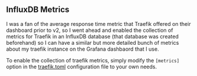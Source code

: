 ## InfluxDB Metrics

I was a fan of the average response time metric that Traefik offered on their dashboard prior to v2, so I went ahead and enabled the collection of metrics for Traefik in an InfluxDB database (that database was created beforehand) so I can have a similar but more detailed bunch of metrics about my traefik instance on the Grafana dashbaord that I use.

To enable the collection of traefik metrics, simply modify the `[metrics]` option in the [traefik.toml](./traefik.toml) configuration file to your own needs.